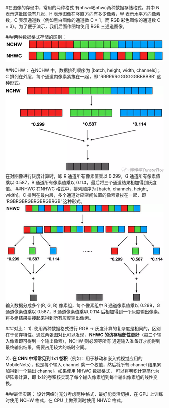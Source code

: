 #在图像的存储中，常用的两种格式
有nhwc喝nhwc两种数据存储格式。其中 N 表示这批图像有几张，H 表示图像在竖直方向有多少像素，W 表示水平方向像素数，C 表示通道数（例如黑白图像的通道数 C = 1，而 RGB 彩色图像的通道数
 C = 3）。为了便于演示，我们后面作图均使用 RGB 三通道图像。

###两种数据格式存储的区别：
![1](/assets/1.webp)

##NCHW：
在NCHW 中，数据排列顺序为 [batch, height, width, channels]；C 排列在外层，每个通道内像素紧挨在一起，即 'RRRRRRGGGGGGBBBBBB' 这种形式。
![2](/assets/2.webp)
在对图像进行灰度计算时，即 R 通道所有像素值乘以 0.299，G 通道所有像素值乘以 0.587，B 通道所有像素值乘以 0.114，最后将三个通道结果相加得到灰度值。
##NHWC
在NHWC 格式中，排列顺序为 [batch, channels, height, width]。C 排列在最内层，多个通道对应空间位置的像素紧挨在一起，即 'RGBRGBRGBRGBRGBRGB' 这种形式。
![3](/assets/3.webp)
输入数据分成多个(R, G, B) 像素组，每个像素组中 R 通道像素值乘以 0.299，G 通道像素值乘以 0.587，B 通道像素值乘以 0.114 后相加得到一个灰度输出像素。将多组结果拼接起来得到所有灰度输出像素。

###对比：
1). 使用两种数据格式进行 RGB -> 灰度计算的复杂度是相同的，区别在于访存特性。通过两张图对比可以发现，**NHWC 的访存局部性更好**（每三个输入像素即可得到一个输出像素），NCHW 则必须等所有
通道输入准备好才能得到最终输出结果，需要占用较大的临时空间。

2). **在 CNN 中常常见到 1x1 卷积**（例如：用于移动和嵌入式视觉应用的 MobileNets），也是每个输入 channel 乘一个权值，然后将所有 channel 结果累加得到一个输出 channel。如果使用 NHWC 数据格式，
可以将卷积计算简化为矩阵乘计算，即 1x1的卷积核实现了每个输入像素组到每个输出像素组的线性变换。

###最佳实践：
设计网络时充分考虑两种格式，最好能灵活切换，在 GPU 上训练时使用 NCHW 格式，在 CPU 上做预测时使用 NHWC 格式。
